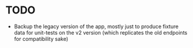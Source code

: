 # TODO

- Backup the legacy version of the app, mostly just to produce fixture data for unit-tests on the v2 version (which replicates the old endpoints for compatibility sake)